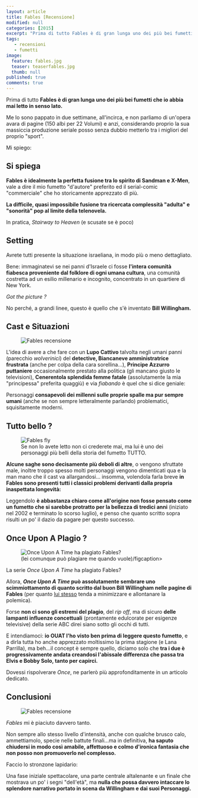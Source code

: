 ```yaml
---
layout: article
title: Fables [Recensione]
modified: null
categories: [2015]
excerpt: "Prima di tutto Fables è di gran lunga uno dei più bei fumetti che io abbia mai letto in senso lato."
tags: 
   - recensioni
   - fumetti
image: 
  feature: fables.jpg
  teaser: teaserfables.jpg
  thumb: null
published: true
comments: true
---
```

Prima di tutto **Fables è di gran lunga uno dei più bei fumetti che io abbia mai letto in senso lato.**

Me lo sono pappato in due settimane, all'incirca, e non parliamo di un'opera avara di pagine (150 albi per 22 Volumi) e anzi, considerando proprio la sua massiccia produzione seriale posso senza dubbio metterlo tra i migliori del proprio "sport".

Mi spiego:

## Si spiega

**Fables è idealmente la perfetta fusione tra lo spirito di Sandman e X-Men**, vale a dire il mio fumetto "d'autore" preferito ed il serial-comic "commerciale" che ho storicamente apprezzato di più.

**La difficile, quasi impossibile fusione tra ricercata complessità "adulta" e "sonorità" pop al limite della telenovela.**

In pratica, _Stairway to Heaven_ (e scusate se è poco)

## Setting

Avrete tutti presente la situazione israeliana, in modo più o meno dettagliato.

Bene: immaginatevi se nei panni d'Israele ci fosse **l'intera comunità fiabesca proveniente dal folklore di ogni umana cultura**, una comunità costretta ad un esilio millenario e incognito, concentrato in un quartiere di New York.

_Got the picture ?_ 

No perché, a grandi linee, questo è quello che s'è inventato **Bill Willingham.**

## Cast e Situazioni

<figure>
<img src="http://3.bp.blogspot.com/-UkKq62EWH6s/VhVytZWctsI/AAAAAAAAMyU/JzVheTYppOo/s1600/fables2.jpg" alt="Fables recensione">
</figure>

L'idea di avere a che fare con un **Lupo Cattivo** talvolta negli umani panni (parecchio _wolverinici_) del **detective, Biancaneve amministratrice frustrata** (anche per colpa della cara sorellina...), **Principe Azzurro puttaniere** occasionalmente prestato alla politica (gli mancano giusto le televisioni), **Cenerentola splendida femme fatale** (assolutamente la mia "principessa" preferita quaggiù) e via _fiabando_ è quel che si dice geniale:

Personaggi **consapevoli dei millenni sulle proprie spalle ma pur sempre umani** (anche se non sempre letteralmente parlando) problematici, squisitamente moderni. 

## Tutto bello ?

<figure>
<img src="http://4.bp.blogspot.com/-0-2H11Ejhas/VhV1tNrjlxI/AAAAAAAAMys/0P5PJDKI1Ho/s1600/fly.jpg" alt="Fables fly">
<figcaption>Se non lo avete letto non ci crederete mai, ma lui è uno dei personaggi più belli della storia del fumetto TUTTO.</figcaption>
</figure>

**Alcune saghe sono decisamente più deboli di altre**, o vengono sfruttate male, inoltre troppo spesso molti personaggi vengono dimenticati qua e la man mano che il cast va allargandosi... insomma, volendola farla breve **in Fables sono presenti tutti i classici problemi derivanti dalla propria inaspettata longevità:**

Leggendolo **è abbastanza chiaro come all'origine non fosse pensato come un fumetto che si sarebbe protratto per la bellezza di tredici anni** (iniziato nel 2002 e terminato lo scorso luglio), e penso che quanto scritto sopra risulti un po' il dazio da pagare per questo successo.

## Once Upon A Plagio ?

<figure>
<img src="http://1.bp.blogspot.com/-uN0Bs5l9_Bs/VhVzyCznAwI/AAAAAAAAMyg/XiwEiYpL0nw/s1600/lana%2Bparilla.jpg" alt="Once Upon A Time ha plagiato Fables?
">
<figcaption>(lei comunque può plagiare me quando vuole)/figcaption>
</figure>

La serie _Once Upon A Time_ ha plagiato Fables?

Allora, **_Once Upon A Time_ può assolutamente sembrare uno scimmiottamento di quanto scritto dal buon Bill Willingham nelle pagine di Fables** (per quanto [lui stesso](http://www.comicbookresources.com/?page=article&id=35737) tenda a minimizzare e allontanare la polemica).

Forse **non ci sono gli estremi del plagio**, del _rip off_, ma di sicuro **delle lampanti influenze concettuali** (prontamente edulcorate per esigenze televisive) della serie ABC direi siano sotto gli occhi di tutti.

E intendiamoci: **io OUAT l'ho visto ben prima di leggere questo fumetto**, e a dirla tutta ho anche apprezzato moltissimo la prima stagione (e Lana Parrilla), ma beh...il concept è sempre quello, diciamo solo che **tra i due è progressivamente andata creandosi l'abissale differenza che passa tra Elvis e Bobby Solo, tanto per capirci.**

Dovessi rispolverare _Once_, ne parlerò più approfonditamente in un articolo dedicato.

## Conclusioni

<figure>
<img src="http://3.bp.blogspot.com/-ATSHLcuF2H4/VhV6Zw0ReHI/AAAAAAAAMy4/6rnGenoFlJI/s1600/DC-Comic-Team-TV-Shows-Fables.jpg" alt="Fables recensione">
</figure>

_Fables_ mi è piaciuto davvero tanto.

Non sempre allo stesso livello d'intensità, anche con qualche brusco calo, ammettiamolo, specie nelle battute finali...ma in definitiva, **ha saputo chiudersi in modo così amabile, affettuoso e colmo d'ironica fantasia che non posso non promuoverlo nel complesso.**

Faccio lo stronzone lapidario:

Una fase iniziale spettacolare, una parte centrale altalenante e un finale che mostrava un po' i segni "dell'età", ma **nulla che possa davvero intaccare lo splendore narrativo portato in scena da Willingham e dai suoi Personaggi.**
